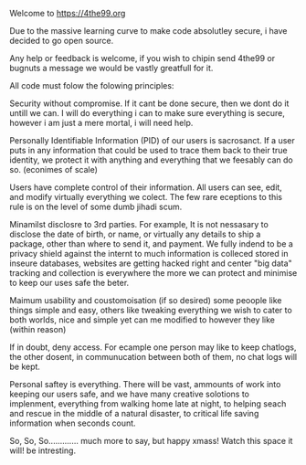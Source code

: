 Welcome to https://4the99.org

Due to the massive learning curve to make code absolutley secure, i have decided to go open source. 

Any help or feedback is welcome, if you wish to chipin send 4the99 or bugnuts a message we would be vastly greatfull for it. 

All code must folow the folowing principles: 

Security without compromise. If it cant be done secure, then we dont do it untill we can.
I will do everything i can to make sure everything is secure, however i am just a mere mortal, i will need help. 

Personally Identifiable Information (PID) of our users is sacrosanct.
If a user puts in any information that could be used to trace them back to their true identity, we protect it with anything and everything that we feesably can do so. (econimes of scale) 

Users have complete control of their information. 
All users can see, edit, and modify virtually everything we colect. The few rare eceptions to this rule is on the level of some dumb jihadi scum. 

Minamilst disclosre to 3rd parties. 
For example, It is not nessasary to disclose the date of birth, or name, or virtually any details to ship a package, other than where to send it, and payment. We fully indend to be a privacy shield against the internt to much information is colleced stored in inseure databases, websites are getting hacked right and center "big data" tracking and collection is everywhere the more we can protect and minimise to keep our uses safe the beter. 

Maimum usability and coustomoisation (if so desired) some peoople like things simple and easy, others like tweaking everything we wish to cater to both worlds, nice and simple yet can me modified to however they like (within reason) 

If in doubt, deny access. 
For ecample one person may like to keep chatlogs, the other dosent, in communucation between both of them, no chat logs will be kept. 

Personal saftey is everything. 
There will be vast, ammounts of work into keeping our users safe, and we have many creative solotions to implenment, everything from walking home late at night, to helping seach and rescue in the middle of a natural disaster, to critical life saving information when seconds count. 

So, So, So............. much more to say, but happy xmass! Watch this space it will! be intresting. 
